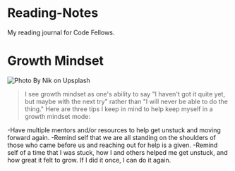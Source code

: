# **Reading-Notes**
My reading journal for Code Fellows.

# **Growth Mindset**
![Photo By Nik on Upsplash](https://user-images.githubusercontent.com/144070825/267103992-bd6158e3-d696-47c6-a74a-660d16907209.jpg)
>I see growth mindset as one's ability to say "I haven't got it quite yet, but maybe with the next try" rather than "I will never be able to do the thing." Here are three tips I keep in mind to help keep myself in a growth mindset mode:
>
-Have multiple mentors and/or resources to help get unstuck and moving forward again.
-Remind self that we are all standing on the shoulders of those who came before us and reaching out for help is a given.
-Remind self of a time that I was stuck, how I and others helped me get unstuck, and how great it felt to grow. If I did it once, I can do it again. 
